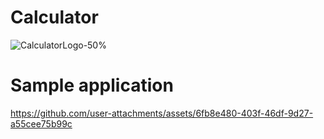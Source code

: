 # Calculator
![CalculatorLogo-50%](https://github.com/user-attachments/assets/6e0401fa-7185-4b78-9494-08e2f298588f)



# Sample application

https://github.com/user-attachments/assets/6fb8e480-403f-46df-9d27-a55cee75b99c

